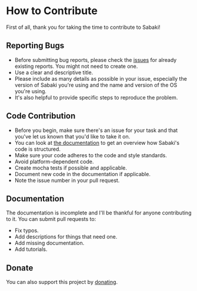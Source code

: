 # How to Contribute

First of all, thank you for taking the time to contribute to Sabaki!

## Reporting Bugs

* Before submitting bug reports, please check the [issues](https://github.com/yishn/Sabaki/issues) for already existing reports. You might not need to create one.
* Use a clear and descriptive title.
* Please include as many details as possible in your issue, especially the version of Sabaki you're using and the name and version of the OS you're using.
* It's also helpful to provide specific steps to reproduce the problem.

## Code Contribution

* Before you begin, make sure there's an issue for your task and that you've let us known that you'd like to take it on.
* You can look at [the documentation](https://github.com/yishn/Sabaki/tree/master/docs) to get an overview how Sabaki's code is structured.
* Make sure your code adheres to the code and style standards.
* Avoid platform-dependent code.
* Create mocha tests if possible and applicable.
* Document new code in the documentation if applicable.
* Note the issue number in your pull request.

## Documentation

The documentation is incomplete and I'll be thankful for anyone contributing to it. You can submit pull requests to:

* Fix typos.
* Add descriptions for things that need one.
* Add missing documentation.
* Add tutorials.

## Donate

You can also support this project by [donating](https://paypal.me/yishn/4).
